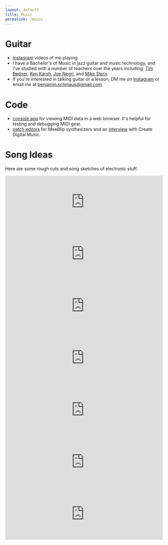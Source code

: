 ```yaml
---
layout: default
title: Music
permalink: /music
---
```


# Guitar

* [Instagram](https://www.instagram.com/schmaus6/) videos of me playing
* I have a Bachelor's of Music in jazz guitar and music technology, and I've studied with a number of teachers over the years including: [Tim Bedner](https://timbedner.com/), [Ken Karsh](http://kenkarshguitar.com/about/), [Joe Negri](https://en.wikipedia.org/wiki/Joe_Negri), and [Mike Stern](https://en.wikipedia.org/wiki/Mike_Stern). 
* If you're interested in talking guitar or a lesson, DM me on [Instagram](https://www.instagram.com/schmaus6) or email me at benjamin.schmaus@gmail.com.

# Code 

* [console app](/web-midi-console) for viewing MIDI data in a web browser. It's helpful for testing and debugging MIDI gear.
* [patch editors](https://editor.meeblip.com) for MeeBlip synthesizers and an [interview](https://cdm.link/2017/03/web-browser-now-makes-meeblip-synth-powerful-free/) with Create Digital Music.

# Song Ideas

<p>Here are some rough cuts and song sketches of electronic stuff.</p>

<div>
<div><iframe src="https://w.soundcloud.com/player/?url=https%3A//api.soundcloud.com/tracks/218161383&amp;color=ff5500&amp;auto_play=false&amp;hide_related=false&amp;show_comments=true&amp;show_user=true&amp;show_reposts=false" width="100%" height="166" frameborder="no" scrolling="no"></iframe></div>
<div><iframe src="https://w.soundcloud.com/player/?url=https%3A//api.soundcloud.com/tracks/190880243&amp;color=ff5500&amp;auto_play=false&amp;hide_related=false&amp;show_comments=true&amp;show_user=true&amp;show_reposts=false" width="100%" height="166" frameborder="no" scrolling="no"></iframe></div>
<div><iframe src="https://w.soundcloud.com/player/?url=https%3A//api.soundcloud.com/tracks/180049166&amp;color=ff5500&amp;auto_play=false&amp;hide_related=false&amp;show_comments=true&amp;show_user=true&amp;show_reposts=false" width="100%" height="166" frameborder="no" scrolling="no"></iframe></div>
<div><iframe src="https://w.soundcloud.com/player/?url=https%3A//api.soundcloud.com/tracks/174353836&amp;color=ff5500&amp;auto_play=false&amp;hide_related=false&amp;show_comments=true&amp;show_user=true&amp;show_reposts=false" width="100%" height="166" frameborder="no" scrolling="no"></iframe></div>
<div><iframe src="https://w.soundcloud.com/player/?url=https%3A//api.soundcloud.com/tracks/166446588&amp;color=ff5500&amp;auto_play=false&amp;hide_related=false&amp;show_comments=true&amp;show_user=true&amp;show_reposts=false" width="100%" height="166" frameborder="no" scrolling="no"></iframe></div>
<div><iframe src="https://w.soundcloud.com/player/?url=https%3A//api.soundcloud.com/tracks/255336634&amp;color=ff5500&amp;auto_play=false&amp;hide_related=false&amp;show_comments=true&amp;show_user=true&amp;show_reposts=false" width="100%" height="166" frameborder="no" scrolling="no"></iframe></div>
<div><iframe src="https://w.soundcloud.com/player/?url=https%3A//api.soundcloud.com/tracks/172903047&amp;color=ff5500&amp;auto_play=false&amp;hide_related=false&amp;show_comments=true&amp;show_user=true&amp;show_reposts=false" width="100%" height="166" frameborder="no" scrolling="no"></iframe></div>
</div>
